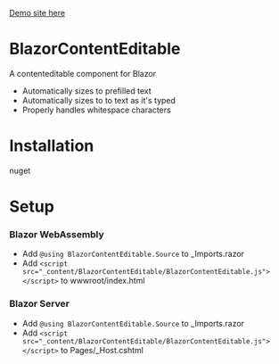 
[Demo site here](https://blazorcontenteditable.z19.web.core.windows.net/)

# BlazorContentEditable
A contenteditable component for Blazor

- Automatically sizes to prefilled text
- Automatically sizes to to text as it's typed
- Properly handles whitespace characters

# Installation
nuget

# Setup
### Blazor WebAssembly
* Add `@using BlazorContentEditable.Source` to _Imports.razor
* Add `<script src="_content/BlazorContentEditable/BlazorContentEditable.js"></script>` to wwwroot/index.html

### Blazor Server
* Add `@using BlazorContentEditable.Source` to _Imports.razor
* Add `<script src="_content/BlazorContentEditable/BlazorContentEditable.js"></script>` to Pages/_Host.cshtml
